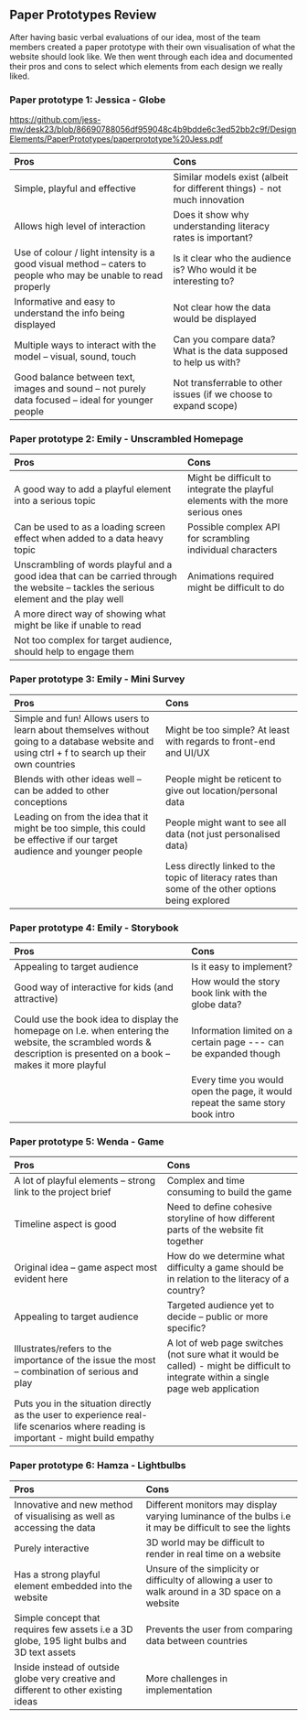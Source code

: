 ## Paper Prototypes Review
After having basic verbal evaluations of our idea, most of the team members created a paper prototype with their own visualisation
of what the website should look like. We then went through each idea and documented their pros and cons to select which elements 
from each design we really liked.

### Paper prototype 1: Jessica - Globe
https://github.com/jess-mw/desk23/blob/86690788056df959048c4b9bdde6c3ed52bb2c9f/DesignElements/PaperPrototypes/paperprototype%20Jess.pdf

| Pros | Cons |
| :--- | :--- |
| Simple, playful and effective | Similar models exist (albeit for different things) - not much innovation |
| Allows high level of interaction | Does it show why understanding literacy rates is important? |
| Use of colour / light intensity is a good visual method – caters to people who may be unable to read properly | Is it clear who the audience is? Who would it be interesting to? |
| Informative and easy to understand the info being displayed | Not clear how the data would be displayed |
| Multiple ways to interact with the model – visual, sound, touch | Can you compare data? What is the data supposed to help us with? |
| Good balance between text, images and sound – not purely data focused – ideal for younger people | Not transferrable to other issues (if we choose to expand scope) |

### Paper prototype 2: Emily - Unscrambled Homepage
| Pros | Cons |
| :--- | :--- |
| A good way to add a playful element into a serious topic | Might be difficult to integrate the playful elements with the more serious ones |
| Can be used to as a loading screen effect when added to a data heavy topic | Possible complex API for scrambling individual characters |
| Unscrambling of words playful and a good idea that can be carried through the website – tackles the serious element and the play well | Animations required might be difficult to do  |
| A more direct way of showing what might be like if unable to read | |
| Not too complex for target audience, should help to engage them | |

### Paper prototype 3: Emily - Mini Survey
| Pros | Cons |
| :--- | :--- |
| Simple and fun! Allows users to learn about themselves without going to a database website and using ctrl + f to search up their own countries | Might be too simple? At least with regards to front-end and UI/UX |
| Blends with other ideas well – can be added to other conceptions | People might be reticent to give out location/personal data |
| Leading on from the idea that it might be too simple, this could be effective if our target audience and younger people | People might want to see all data (not just personalised data) |
| | Less directly linked to the topic of literacy rates than some of the other options being explored |

### Paper prototype 4: Emily - Storybook
| Pros | Cons |
| :--- | :--- |
| Appealing to target audience | Is it easy to implement? |
| Good way of interactive for kids (and attractive) |  How would the story book link with the globe data? |
| Could use the book idea to display the homepage on I.e. when entering the website, the scrambled words & description is presented on a book – makes it more playful | Information limited on a certain page --- can be expanded though |
| | Every time you would open the page, it would repeat the same story book intro  |

### Paper prototype 5: Wenda - Game
| Pros | Cons |
| :--- | :--- |
| A lot of playful elements – strong link to the project brief | Complex and time consuming to build the game |
| Timeline aspect is good | Need to define cohesive storyline of how different parts of the website fit together |
| Original idea – game aspect most evident here | How do we determine what difficulty a game should be in relation to the literacy of a country? |
| Appealing to target audience | Targeted audience yet to decide – public or more specific? |
| Illustrates/refers to the importance of the issue the most – combination of serious and play | A lot of web page switches (not sure what it would be called) - might be difficult to integrate within a single page web application |
| Puts you in the situation directly as the user to experience real-life scenarios where reading is important - might build empathy | |

### Paper prototype 6: Hamza - Lightbulbs
| Pros | Cons |
| :--- | :--- |
| Innovative and new method of visualising as well as accessing the data  | Different monitors may display varying luminance of the bulbs i.e it may be difficult to see the lights |
| Purely interactive | 3D world may be difficult to render in real time on a website |
| Has a strong playful element embedded into the website | Unsure of the simplicity or difficulty of allowing a user to walk around in a 3D space on a website |
| Simple concept that requires few assets i.e a 3D globe, 195 light bulbs and 3D text assets | Prevents the user from comparing data between countries |
| Inside instead of outside globe very creative and different to other existing ideas | More challenges in implementation |
